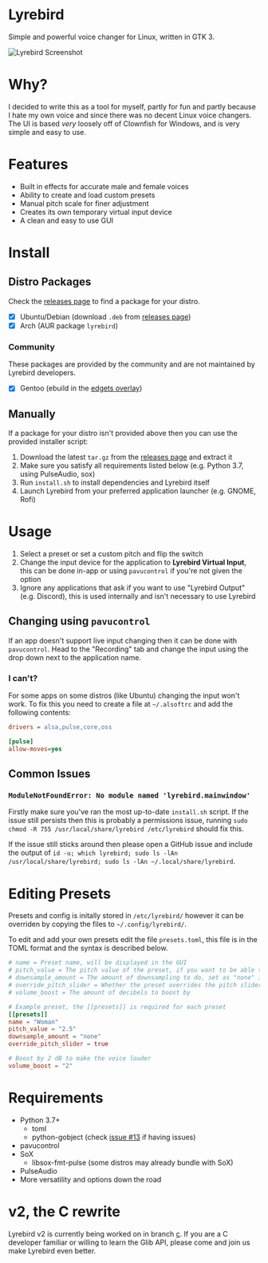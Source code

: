 # Lyrebird

Simple and powerful voice changer for Linux, written in GTK 3.

![Lyrebird Screenshot](https://raw.githubusercontent.com/lyrebird-voice-changer/lyrebird/master/preview.png)

# Why?

I decided to write this as a tool for myself, partly for fun and partly because I hate my own voice and since there was no decent Linux voice changers. The UI is based *very* loosely off of Clownfish for Windows, and is very simple and easy to use.

# Features

- Built in effects for accurate male and female voices
- Ability to create and load custom presets
- Manual pitch scale for finer adjustment
- Creates its own temporary virtual input device
- A clean and easy to use GUI

# Install

## Distro Packages

Check the [releases page](https://github.com/lyrebird-voice-changer/lyrebird/releases) to find a package for your distro.

- [x] Ubuntu/Debian (download `.deb` from [releases page](https://github.com/lyrebird-voice-changer/lyrebird/releases))
- [x] Arch (AUR package `lyrebird`)

### Community

These packages are provided by the community and are not maintained by Lyrebird developers.

- [x] Gentoo (ebuild in the [edgets overlay](https://github.com/BlueManCZ/edgets/tree/master/media-sound/lyrebird))

## Manually

If a package for your distro isn't provided above then you can use the provided installer script:

1. Download the latest `tar.gz` from the [releases page](https://github.com/lyrebird-voice-changer/lyrebird/releases) and extract it
2. Make sure you satisfy all requirements listed below (e.g. Python 3.7, using PulseAudio, sox)
3. Run `install.sh` to install dependencies and Lyrebird itself
4. Launch Lyrebird from your preferred application launcher (e.g. GNOME, Rofi)

# Usage

1. Select a preset or set a custom pitch and flip the switch
2. Change the input device for the application to **Lyrebird Virtual Input**, this can be done in-app or using `pavucontrol` if you're not given the option
3. Ignore any applications that ask if you want to use "Lyrebird Output" (e.g. Discord), this is used internally and isn't necessary to use Lyrebird

## Changing using `pavucontrol`

If an app doesn't support live input changing then it can be done with `pavucontrol`. Head to the "Recording" tab and change the input using the drop down next to the application name.

### I can't?

For some apps on some distros (like Ubuntu) changing the input won't work. To fix this you need to create a file at `~/.alsoftrc` and add the following contents:

```ini
drivers = alsa,pulse,core,oss

[pulse]
allow-moves=yes
```

## Common Issues

### `ModuleNotFoundError: No module named 'lyrebird.mainwindow'`

Firstly make sure you've ran the most up-to-date `install.sh` script. If the issue still persists then this is probably a permissions issue, running `sudo chmod -R 755 /usr/local/share/lyrebird /etc/lyrebird` should fix this.

If the issue still sticks around then please open a GitHub issue and include the output of `id -u; which lyrebird; sudo ls -lAn /usr/local/share/lyrebird; sudo ls -lAn ~/.local/share/lyrebird`.

# Editing Presets

Presets and config is initally stored in `/etc/lyrebird/` however it can be overriden by copying the files to `~/.config/lyrebird/`.

To edit and add your own presets edit the file `presets.toml`, this file is in the TOML format and the syntax is described below.

```toml
# name = Preset name, will be displayed in the GUI
# pitch_value = The pitch value of the preset, if you want to be able to adjust this use "scale"
# downsample_amount = The amount of downsampling to do, set as "none" if you don't want any
# override_pitch_slider = Whether the preset overrides the pitch slider or not
# volume_boost = The amount of decibels to boost by

# Example preset, the [[presets]] is required for each preset
[[presets]]
name = "Woman"
pitch_value = "2.5"
downsample_amount = "none"
override_pitch_slider = true

# Boost by 2 dB to make the voice louder
volume_boost = "2"
```

# Requirements

- Python 3.7+
    - toml
    - python-gobject (check [issue #13](https://github.com/lyrebird-voice-changer/lyrebird/issues/13) if having issues)
- pavucontrol
- SoX
    - libsox-fmt-pulse (some distros may already bundle with SoX)
- PulseAudio
- More versatility and options down the road

# v2, the C rewrite

Lyrebird v2 is currently being worked on in branch [c](https://github.com/lyrebird-voice-changer/lyrebird/tree/c). If you are a C developer familiar or willing to learn the Glib API, please come and join us make Lyrebird even better.
